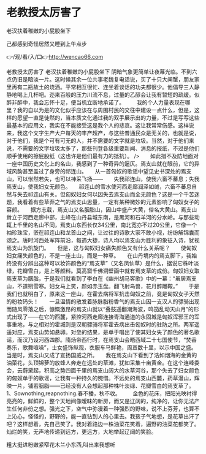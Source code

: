 # 老教授太厉害了
老汉扶着稚嫩的小屁股坐下

己都感到奇怪居然又睡到上午点步

👉/观/看/入/口👉http://wencao66.com

老教授太厉害了
老汉扶着稚嫩的小屁股坐下
阴暗气象更简单让夜幕光临。不到六点仍旧是暗淡一片。这时候其余一位共事老魏复电话说，买了十只大闸蟹，朋友家里再有二瓶故土的烧酒。平常相互很忙、连坐着谈话的功夫都很少。他倡导三人静静地喝上几杯吧。迩来百般的压力川流不息，过量的乙醇会让我有暂短的疏缓。似醉非醉中，我会忘怀十足，便当机立断地承诺了。
　　我的个人力量表现在哪里？我的自以为是的文化似乎应该在与周围村民的交往中建设一点什么，但是，这样的愿望一直是徒然的，当本质文化通过我的双手展示出的力量，不过是写写这些最基本的应用文，我实在不能接受这是我个人的悲哀。这让我常常伤感。这样说来，我这个文字生产大户每天的丰产超产，与这些普通民众是无关的，也就是说，对于他们，我是个可有可无的人，并不需要的文字就是垃圾。当然，对于他们来说，不需要的文字垃圾太多了，那些刊登各级重要新闻、消息的报纸，不过是他们顺手使用的擦屁股纸（这也许是他们最有力的抵抗）。
/>　　如此措不及防地面对一座中国历史文化上的名山，我感到了一种奇异的逼仄。焉支山就在眼前，它的异域风韵甚至盖过了身旁的祁连山。　　从一首匈奴的歌谣中望见史书深处的焉支山，可以怅然若失，也可以神采飞扬——　　失我祁连山，使我六畜不蕃息；失我焉支山，使我妇女无颜色。　　祁连山的雪水使河西走廊润泽如绒，六畜不蕃息自然与失去祁连山有关。但匈奴妇女何以因失去焉支山而全无颜色？这是一个千苦迷题，我看着有些草莽之气的焉支山思量，一定有某种微妙的元素影响了匈奴女子的容颜。　　据方志载，焉支山又名胭脂山，因山中盛产大黄，俗名大黄山。焉支山耸立于河西走廊中部，主峰在山丹县城东南，是黑河和石羊河的分水岭。与那些动辄上千里的名山不同，焉支山东西长仅34公里，南北宽亦不过20公里，它像一个袖珍珠宝，嵌在祁连山和龙首山之间，让过往的诗歌大家不敢小视，纷纷解锦囊而颂之。唐时河西处军阵前沿，每遇大捷，诗人均以焉支山为胜利的象征入诗，犹视焉支山为凯旋门。　　但是，这与匈奴妇女痛失颜色又有什么关系呢？　　使匈奴妇女痛失颜色的，不是一座土山，而是一种草。　　在山丹境内的焉支脚下，我始终没有分辨出这种可以妆饰颜色的“焉支草”（又名凤仙草）是什么，据说它株叶淡绿，花瓣雪白，是上等颜料。莫高窟千佛洞壁画中就有焉支草的成份。匈奴妇女取焉支草为胭脂，于是我们就看到了李白在《幽州胡马客歌》中的一幕：“虽居焉支山，不道朔雪寒。妇女马上笑，颜如赤玉盘。翻飞射鸟兽，花月醉雕鞍。”　　于是我们也就明白了，原来这一座山，在霍去病将军抗击匈奴之前，竟是匈奴女子天然的粉妆码头！　　一旦温情的散发着脉脉脂粉香气的焉支山因一支汉人的骠骑出现而随风零落之后，慷慨激昂的焉支山就以“叠鼓遥翻潮海波，鸣笳乱动天山月”的形式出现了——在它的西麓，紧控河西走廊连接青海通道的永固城是匈奴浑邪王的军事重地，与之相对的霍城则是汉朝骠骑将军霍去病出击匈奴时的驻防之所。两军遥遥对应，焉支山势如悬卵。对垒的结果，是单于唱出了使其妇女失了颜色的著名歌谣，而汉乃设河西四郡。隋炀帝西行时，在焉支山会晤西域二十七国使节，“焚香奏乐，歌舞喧噪”，士女盛饰纵观，衣服车马鲜艳，周亘数十里，以示中国之盛。当是时，焉支山又成了宣扬国威之所。　　我在焉支山下看到了浩如烟海的金黄的油菜花，头顶锦萝的放蜂人奔走在远处的草滩，犹如采集十亩黄金。在这个连峰委会，云蔚黛起，积高之势四面千里的焉支山阔大的水草河谷，那个失去了妇女颜色的匈奴单于的歌谣，让我有一种持久的惋惜。不远处的焉支山西麓，药草漫山，辉映一片，铺若胭脂——已经没有人会想起那种株叶淡绿、花瓣雪白的焉支草了。
	1、Sownothing,reapnothing.春不播，秋不收。
　　金色的花床，把阳光映衬得亮亮的，鲜鲜的，整个天地间像暧昧的新房，而又是辽阔的，纯净的，让你无法产生任何非份之想。强光之下，空气中弥漫着一种强烈的野味，说不上芬芳，也算不上沁心，怪怪的，野野的，能一直钻到人的心里去。我孩子气地想，是花草出汗了吧？这样想着，先自己笑了。我对着路边一株油菜花笑着，遍野的油菜花都笑了。灿烂的笑，无声地传递到远方，更远方，大地举起辽阔的笑脸。

粗大挺进粉嫩紧窄花木兰小东西,叫出来我想听
